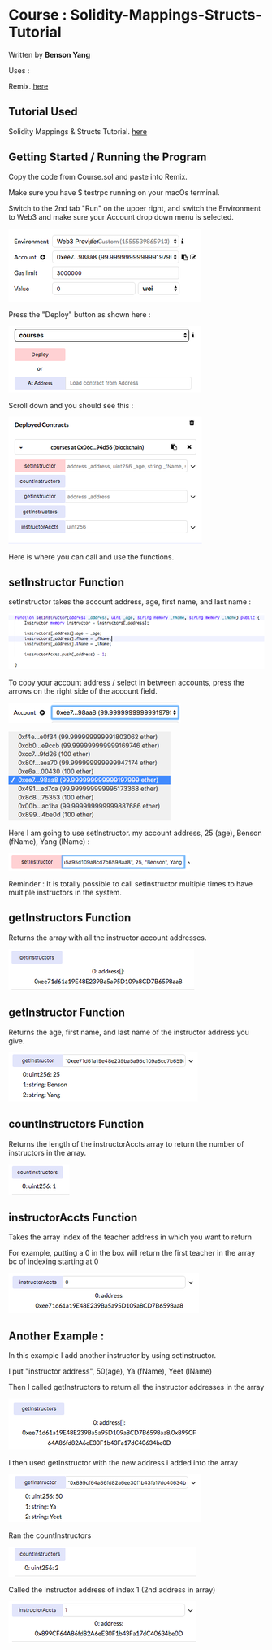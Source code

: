 # Course : Solidity-Mappings-Structs-Tutorial

Written by **Benson Yang**

Uses : 

  Remix. [here](https://remix.ethereum.org/)
  
## Tutorial Used 

Solidity Mappings & Structs Tutorial. [here](https://coursetro.com/posts/code/102/Solidity-Mappings-&-Structs-Tutorial)
  
## Getting Started / Running the Program

Copy the code from Course.sol and paste into Remix.

Make sure you have $ testrpc running on your macOs terminal.

Switch to the 2nd tab "Run" on the upper right, and switch the Environment to Web3 and make sure your Account drop down menu is selected.

![alt text](https://github.com/byangschool/Course-Solidity-Mappings-Structs-Tutoria/blob/master/Images/Screen%20Shot%202019-04-17%20at%2010.13.56%20PM.png)

Press the "Deploy" button as shown here : 

![alt text](https://github.com/byangschool/Course-Solidity-Mappings-Structs-Tutoria/blob/master/Images/Screen%20Shot%202019-04-17%20at%2010.14.06%20PM.png)

Scroll down and you should see this : 

![alt text](https://github.com/byangschool/Course-Solidity-Mappings-Structs-Tutoria/blob/master/Images/Screen%20Shot%202019-04-17%20at%2010.14.13%20PM.png)

Here is where you can call and use the functions. 

## setInstructor Function

setInstructor takes the account address, age, first name, and last name :

![alt text](https://github.com/byangschool/Course-Solidity-Mappings-Structs-Tutoria/blob/master/Images/Screen%20Shot%202019-04-17%20at%2010.30.05%20PM.png)

To copy your account address / select in between accounts, press the arrows on the right side of the account field.

![alt text](https://github.com/byangschool/Course-Solidity-Mappings-Structs-Tutoria/blob/master/Images/Screen%20Shot%202019-04-17%20at%2010.15.17%20PM.png)

![alt text](https://github.com/byangschool/Course-Solidity-Mappings-Structs-Tutoria/blob/master/Images/Screen%20Shot%202019-04-17%20at%2010.15.26%20PM.png)

Here I am going to use setInstructor. my account address, 25 (age), Benson (fName), Yang (lName) :

![alt text](https://github.com/byangschool/Course-Solidity-Mappings-Structs-Tutoria/blob/master/Images/Screen%20Shot%202019-04-17%20at%2010.15.46%20PM.png)

Reminder : It is totally possible to call setInstructor multiple times to have multiple instructors in the system.

## getInstructors Function

Returns the array with all the instructor account addresses.

![alt text](https://github.com/byangschool/Course-Solidity-Mappings-Structs-Tutoria/blob/master/Images/Screen%20Shot%202019-04-17%20at%2010.16.25%20PM.png)

## getInstructor Function

Returns the age, first name, and last name of the instructor address you give.

![alt text](https://github.com/byangschool/Course-Solidity-Mappings-Structs-Tutoria/blob/master/Images/Screen%20Shot%202019-04-17%20at%2010.16.42%20PM.png)

## countInstructors Function

Returns the length of the instructorAccts array to return the number of instructors in the array.

![alt text](https://github.com/byangschool/Course-Solidity-Mappings-Structs-Tutoria/blob/master/Images/Screen%20Shot%202019-04-17%20at%2010.16.53%20PM.png)

## instructorAccts Function

Takes the array index of the teacher address in which you want to return

For example, putting a 0 in the box will return the first teacher in the array bc of indexing starting at 0

![alt text](https://github.com/byangschool/Course-Solidity-Mappings-Structs-Tutoria/blob/master/Images/Screen%20Shot%202019-04-17%20at%2010.18.35%20PM.png)

## Another Example :

In this example I add another instructor by using setInstructor.

I put "instructor address", 50(age), Ya (fName), Yeet (lName)

Then I called getInstructors to return all the instructor addresses in the array

![alt text](https://github.com/byangschool/Course-Solidity-Mappings-Structs-Tutoria/blob/master/Images/Screen%20Shot%202019-04-17%20at%2010.17.44%20PM.png)

I then used getInstructor with the new address i added into the array

![alt text](https://github.com/byangschool/Course-Solidity-Mappings-Structs-Tutoria/blob/master/Images/Screen%20Shot%202019-04-17%20at%2010.17.55%20PM.png)

Ran the countInstructors 

![alt text](https://github.com/byangschool/Course-Solidity-Mappings-Structs-Tutoria/blob/master/Images/Screen%20Shot%202019-04-17%20at%2010.18.01%20PM.png)

Called the instructor address of index 1 (2nd address in array) 

![alt text](https://github.com/byangschool/Course-Solidity-Mappings-Structs-Tutoria/blob/master/Images/Screen%20Shot%202019-04-17%20at%2010.18.42%20PM.png)


